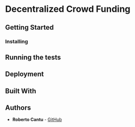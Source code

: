 # Decentralized Crowd Funding



## Getting Started



### Installing



## Running the tests



## Deployment



## Built With



## Authors

* **Roberto Cantu**  - [GitHub](https://github.com/RCantu92)